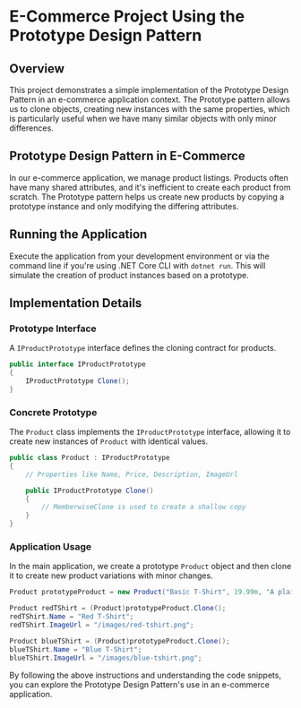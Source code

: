 
# E-Commerce Project Using the Prototype Design Pattern

## Overview

This project demonstrates a simple implementation of the Prototype Design Pattern in an e-commerce application context. The Prototype pattern allows us to clone objects, creating new instances with the same properties, which is particularly useful when we have many similar objects with only minor differences.

## Prototype Design Pattern in E-Commerce

In our e-commerce application, we manage product listings. Products often have many shared attributes, and it's inefficient to create each product from scratch. The Prototype pattern helps us create new products by copying a prototype instance and only modifying the differing attributes.


## Running the Application

Execute the application from your development environment or via the command line if you're using .NET Core CLI with `dotnet run`. This will simulate the creation of product instances based on a prototype.

## Implementation Details

### Prototype Interface

A `IProductPrototype` interface defines the cloning contract for products.

```csharp
public interface IProductPrototype
{
    IProductPrototype Clone();
}
```

### Concrete Prototype

The `Product` class implements the `IProductPrototype` interface, allowing it to create new instances of `Product` with identical values.

```csharp
public class Product : IProductPrototype
{
    // Properties like Name, Price, Description, ImageUrl

    public IProductPrototype Clone()
    {
        // MemberwiseClone is used to create a shallow copy
    }
}
```

### Application Usage

In the main application, we create a prototype `Product` object and then clone it to create new product variations with minor changes.

```csharp
Product prototypeProduct = new Product("Basic T-Shirt", 19.99m, "A plain t-shirt", "/images/tshirt.png");

Product redTShirt = (Product)prototypeProduct.Clone();
redTShirt.Name = "Red T-Shirt";
redTShirt.ImageUrl = "/images/red-tshirt.png";

Product blueTShirt = (Product)prototypeProduct.Clone();
blueTShirt.Name = "Blue T-Shirt";
blueTShirt.ImageUrl = "/images/blue-tshirt.png";
```

By following the above instructions and understanding the code snippets, you can explore the Prototype Design Pattern's use in an e-commerce application.
```